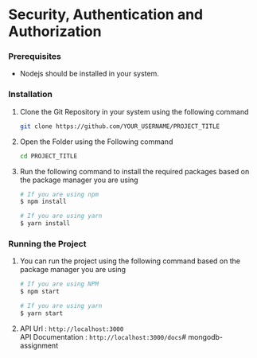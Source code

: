 # Security, Authentication and Authorization

### Prerequisites

- Nodejs should be installed in your system.

### Installation

1. Clone the Git Repository in your system using the following command

    ```bash
    git clone https://github.com/YOUR_USERNAME/PROJECT_TITLE
    ```

2. Open the Folder using the Following command

    ```bash
    cd PROJECT_TITLE
    ```

3. Run the following command to install the required packages based on the package manager you are using

    ```bash
    # If you are using npm
    $ npm install

    # If you are using yarn
    $ yarn install
    ```

### Running the Project

1. You can run the project using the following command based on the package manager you are using

    ```bash
    # If you are using NPM
    $ npm start

    # If you are using yarn
    $ yarn start

    ```

2. API Url : `http://localhost:3000`\
   API Documentation : `http://localhost:3000/docs`# mongodb-assignment
